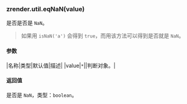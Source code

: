 ---
---

### zrender.util.eqNaN(value)

是否是否是 `NaN`。

> 如果用 `isNaN('a')` 会得到 `true`，而用该方法可以得到是否就是 `NaN`。

#### 参数

|名称|类型|默认值|描述|
|value|`*`||判断对象。|

#### 返回值

是否是 `NaN`，类型：`boolean`。
